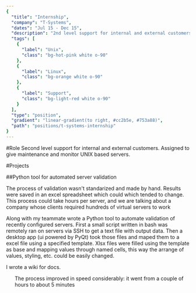 ```yaml
---
{
  "title": "Internship",
  "company": "T-Systems",
  "dates": "Jul 15 - Dec 15",
  "description": "2nd level support for internal and external customers. Assigned to give maintenance and monitor UNIX based servers. I was in communication with important customers in US. I also developed a desktop app remotely connected to servers to enhance and automate validation of recently configured servers.",
  "tags": [
    {
      "label": "Unix",
      "class": "bg-hot-pink white o-90"
    },
    {
      "label": "Linux",
      "class": "bg-orange white o-90"
    },
    {
      "label": "Support",
      "class": "bg-light-red white o-90"
    }
  ],
  "type": "position",
  "gradient": "linear-gradient(to right, #cc2b5e, #753a88)",
  "path": "positions/t-systems-internship"
}
---
```

#Role
Second level support for internal and external customers. Assigned to give maintenance and monitor UNIX based servers.

#Projects

##Python tool for automated server validation
<p>The process of validation wasn't standarized and made by hand. Results were saved in an excel spreadsheet which could which tended to change. This process could take hours per server, and we are talking about a company whose clients required hundreds of virtual servers to work</p>
<p>Along with my teammate wrote a Python tool to automate validation of recently configured servers. First a small script written in bash was remotely ran on servers via SSH to get a text file with output data. Then a desktop app (ui powered by PyQt) took those files and maped them to a excel file using a specified template. Xlsx files were filled using the template as base and mapping values through named cells, this way the arrange of values, styling, etc. could be easily changed.</p>
<p>I wrote a wiki for docs.</p>

<ul class="challenges">The process improved in speed considerably: it went from a couple of hours to about 5 minutes</ul>
